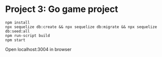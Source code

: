 # Project 3: Go game project

```
npm install
npx sequelize db:create && npx sequelize db:migrate && npx sequelize db:seed:all
npm run-script build
npm start
```

Open localhost:3004 in browser
